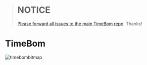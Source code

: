 > # NOTICE
> [Please forward all issues to the main TimeBom repo](https://github.com/TheTimeBunny/TimeBom). Thanks!

# TimeBom
![timebombitmap](https://user-images.githubusercontent.com/116664249/230731956-8555d3bd-1e7d-4f3d-b896-84ac42830052.png)

